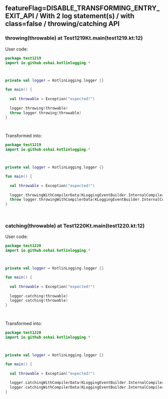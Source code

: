 ## featureFlag=DISABLE_TRANSFORMING_ENTRY_EXIT_API / With 2 log statement(s) / with class=false / throwing/catching API



###  throwing(throwable) at Test1219Kt.main(test1219.kt:12)

User code:
```kotlin
package test1219
import io.github.oshai.kotlinlogging.*



private val logger = KotlinLogging.logger {}

fun main() {
  
  val throwable = Exception("expected!")
  
  logger.throwing(throwable)
  throw logger.throwing(throwable)
}




```
  
Transformed into:
```kotlin
package test1219
import io.github.oshai.kotlinlogging.*



private val logger = KotlinLogging.logger {}

fun main() {
  
  val throwable = Exception("expected!")
  
  logger.throwingWithCompilerData(KLoggingEventBuilder.InternalCompilerData(messageTemplate = "throwing(throwable)", className = "test1219.Test1219Kt", methodName = "main", fileName = "test1219.kt", lineNumber = 12), throwable)
  throw logger.throwingWithCompilerData(KLoggingEventBuilder.InternalCompilerData(messageTemplate = "throwing(throwable)", className = "test1219.Test1219Kt", methodName = "main", fileName = "test1219.kt", lineNumber = 13), throwable)
}




```

###  catching(throwable) at Test1220Kt.main(test1220.kt:12)

User code:
```kotlin
package test1220
import io.github.oshai.kotlinlogging.*



private val logger = KotlinLogging.logger {}

fun main() {
  
  val throwable = Exception("expected!")
  
  logger.catching(throwable)
  logger.catching(throwable)
}




```
  
Transformed into:
```kotlin
package test1220
import io.github.oshai.kotlinlogging.*



private val logger = KotlinLogging.logger {}

fun main() {
  
  val throwable = Exception("expected!")
  
  logger.catchingWithCompilerData(KLoggingEventBuilder.InternalCompilerData(messageTemplate = "catching(throwable)", className = "test1220.Test1220Kt", methodName = "main", fileName = "test1220.kt", lineNumber = 12), throwable)
  logger.catchingWithCompilerData(KLoggingEventBuilder.InternalCompilerData(messageTemplate = "catching(throwable)", className = "test1220.Test1220Kt", methodName = "main", fileName = "test1220.kt", lineNumber = 13), throwable)
}




```
